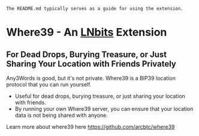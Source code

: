 `The README.md typically serves as a guide for using the extension.`

# Where39 - An [LNbits](https://github.com/lnbits/lnbits) Extension

## For Dead Drops, Burying Treasure, or Just Sharing Your Location with Friends Privately

Any3Words is good, but it's not private. Where39 is a BIP39 location protocol that you can run yourself.  
- Useful for dead drops, burying treasure, or just sharing your location with friends.  
- By running your own Where39 server, you can ensure that your location data is not being shared with anyone.

Learn more about where39 here https://github.com/arcbtc/where39
